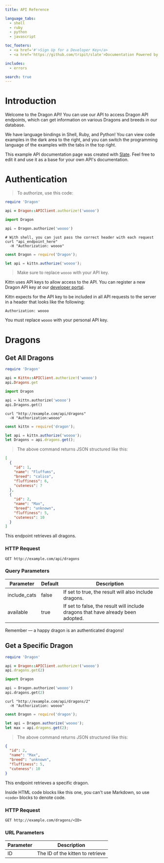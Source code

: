 ```yaml
---
title: API Reference

language_tabs:
  - shell
  - ruby
  - python
  - javascript

toc_footers:
  - <a href='#'>Sign Up for a Developer Key</a>
  - <a href='https://github.com/tripit/slate'>Documentation Powered by Slate</a>

includes:
  - errors

search: true
---
```


# Introduction

Welcome to the Dragon API! You can use our API to access Dragon API endpoints, which can get information on various Dragons and breeds in our database.

We have language bindings in Shell, Ruby, and Python! You can view code examples in the dark area to the right, and you can switch the programming language of the examples with the tabs in the top right.

This example API documentation page was created with [Slate](https://github.com/tripit/slate). Feel free to edit it and use it as a base for your own API's documentation.

# Authentication

> To authorize, use this code:

```ruby
require 'Dragon'

api = Dragon::APIClient.authorize!('woooo')
```

```python
import Dragon

api = Dragon.authorize('woooo')
```

```shell
# With shell, you can just pass the correct header with each request
curl "api_endpoint_here"
  -H "Authorization: woooo"
```

```javascript
const Dragon = require('Dragon');

let api = kittn.authorize('woooo');
```

> Make sure to replace `woooo` with your API key.

Kittn uses API keys to allow access to the API. You can register a new Dragon API key at our [developer portal](http://example.com/developers).

Kittn expects for the API key to be included in all API requests to the server in a header that looks like the following:

`Authorization: woooo`

<aside class="notice">
You must replace <code>woooo</code> with your personal API key.
</aside>

# Dragons

## Get All Dragons

```ruby
require 'Dragon'

api = Kittn::APIClient.authorize!('woooo')
api.Dragons.get
```

```python
import Dragon

api = kittn.authorize('woooo')
api.Dragons.get()
```

```shell
curl "http://example.com/api/dragons"
  -H "Authorization:woooo"
```

```javascript
const kittn = require('dragon');

let api = kittn.authorize('woooo');
let Dragons = api.dragons.get();
```

> The above command returns JSON structured like this:

```json
[
  {
    "id": 1,
    "name": "Fluffums",
    "breed": "calico",
    "fluffiness": 6,
    "cuteness": 7
  },
  {
    "id": 2,
    "name": "Max",
    "breed": "unknown",
    "fluffiness": 5,
    "cuteness": 10
  }
]
```

This endpoint retrieves all dragons.

### HTTP Request

`GET http://example.com/api/dragons`

### Query Parameters

Parameter | Default | Description
--------- | ------- | -----------
include_cats | false | If set to true, the result will also include dragons.
available | true | If set to false, the result will include dragons that have already been adopted.

<aside class="success">
Remember — a happy dragon is an authenticated dragons!
</aside>

## Get a Specific Dragon

```ruby
require 'Dragon'

api = Dragon::APIClient.authorize!('woooo')
api.dragons.get(2)
```

```python
import Dragon

api = Dragon.authorize('woooo')
api.dragons.get(2)
```

```shell
curl "http://example.com/api/dragons/2"
  -H "Authorization: woooo"
```

```javascript
const Dragon = require('dragon');

let api = Dragon.authorize('woooo');
let max = api.dragons.get(2);
```

> The above command returns JSON structured like this:

```json
{
  "id": 2,
  "name": "Max",
  "breed": "unknown",
  "fluffiness": 5,
  "cuteness": 10
}
```

This endpoint retrieves a specific dragon.

<aside class="warning">Inside HTML code blocks like this one, you can't use Markdown, so use <code>&lt;code&gt;</code> blocks to denote code.</aside>

### HTTP Request

`GET http://example.com/dragons/<ID>`

### URL Parameters

Parameter | Description
--------- | -----------
ID | The ID of the kitten to retrieve
